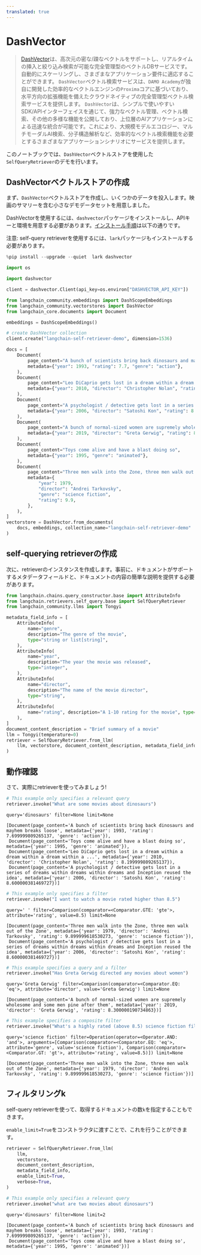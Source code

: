 ```yaml
---
translated: true
---
```


# DashVector

> [DashVector](https://help.aliyun.com/document_detail/2510225.html)は、高次元の密な/疎なベクトルをサポートし、リアルタイムの挿入と絞り込み検索が可能な完全管理型のベクトルDBサービスです。自動的にスケーリングし、さまざまなアプリケーション要件に適応することができます。
> `DashVector`ベクトル検索サービスは、`DAMO Academy`が独自に開発した効率的なベクトルエンジンの`Proxima`コアに基づいており、水平方向の拡張機能を備えたクラウドネイティブの完全管理型ベクトル検索サービスを提供します。
> `DashVector`は、シンプルで使いやすいSDK/APIインターフェイスを通じて、強力なベクトル管理、ベクトル検索、その他の多様な機能を公開しており、上位層のAIアプリケーションによる迅速な統合が可能です。これにより、大規模モデルエコロジー、マルチモーダルAI検索、分子構造解析など、効率的なベクトル検索機能を必要とするさまざまなアプリケーションシナリオにサービスを提供します。

このノートブックでは、`DashVector`ベクトルストアを使用した`SelfQueryRetriever`のデモを行います。

## DashVectorベクトルストアの作成

まず、`DashVector`ベクトルストアを作成し、いくつかのデータを投入します。映画のサマリーを含む小さなデモデータセットを用意しました。

DashVectorを使用するには、`dashvector`パッケージをインストールし、APIキーと環境を用意する必要があります。[インストール手順](https://help.aliyun.com/document_detail/2510223.html)は以下の通りです。

注意: self-query retrieverを使用するには、`lark`パッケージもインストールする必要があります。

```python
%pip install --upgrade --quiet  lark dashvector
```

```python
import os

import dashvector

client = dashvector.Client(api_key=os.environ["DASHVECTOR_API_KEY"])
```

```python
from langchain_community.embeddings import DashScopeEmbeddings
from langchain_community.vectorstores import DashVector
from langchain_core.documents import Document

embeddings = DashScopeEmbeddings()

# create DashVector collection
client.create("langchain-self-retriever-demo", dimension=1536)
```

```python
docs = [
    Document(
        page_content="A bunch of scientists bring back dinosaurs and mayhem breaks loose",
        metadata={"year": 1993, "rating": 7.7, "genre": "action"},
    ),
    Document(
        page_content="Leo DiCaprio gets lost in a dream within a dream within a dream within a ...",
        metadata={"year": 2010, "director": "Christopher Nolan", "rating": 8.2},
    ),
    Document(
        page_content="A psychologist / detective gets lost in a series of dreams within dreams within dreams and Inception reused the idea",
        metadata={"year": 2006, "director": "Satoshi Kon", "rating": 8.6},
    ),
    Document(
        page_content="A bunch of normal-sized women are supremely wholesome and some men pine after them",
        metadata={"year": 2019, "director": "Greta Gerwig", "rating": 8.3},
    ),
    Document(
        page_content="Toys come alive and have a blast doing so",
        metadata={"year": 1995, "genre": "animated"},
    ),
    Document(
        page_content="Three men walk into the Zone, three men walk out of the Zone",
        metadata={
            "year": 1979,
            "director": "Andrei Tarkovsky",
            "genre": "science fiction",
            "rating": 9.9,
        },
    ),
]
vectorstore = DashVector.from_documents(
    docs, embeddings, collection_name="langchain-self-retriever-demo"
)
```

## self-querying retrieverの作成

次に、retrieverのインスタンスを作成します。事前に、ドキュメントがサポートするメタデータフィールドと、ドキュメントの内容の簡単な説明を提供する必要があります。

```python
from langchain.chains.query_constructor.base import AttributeInfo
from langchain.retrievers.self_query.base import SelfQueryRetriever
from langchain_community.llms import Tongyi

metadata_field_info = [
    AttributeInfo(
        name="genre",
        description="The genre of the movie",
        type="string or list[string]",
    ),
    AttributeInfo(
        name="year",
        description="The year the movie was released",
        type="integer",
    ),
    AttributeInfo(
        name="director",
        description="The name of the movie director",
        type="string",
    ),
    AttributeInfo(
        name="rating", description="A 1-10 rating for the movie", type="float"
    ),
]
document_content_description = "Brief summary of a movie"
llm = Tongyi(temperature=0)
retriever = SelfQueryRetriever.from_llm(
    llm, vectorstore, document_content_description, metadata_field_info, verbose=True
)
```

## 動作確認

さて、実際にretrieverを使ってみましょう!

```python
# This example only specifies a relevant query
retriever.invoke("What are some movies about dinosaurs")
```

```output
query='dinosaurs' filter=None limit=None
```

```output
[Document(page_content='A bunch of scientists bring back dinosaurs and mayhem breaks loose', metadata={'year': 1993, 'rating': 7.699999809265137, 'genre': 'action'}),
 Document(page_content='Toys come alive and have a blast doing so', metadata={'year': 1995, 'genre': 'animated'}),
 Document(page_content='Leo DiCaprio gets lost in a dream within a dream within a dream within a ...', metadata={'year': 2010, 'director': 'Christopher Nolan', 'rating': 8.199999809265137}),
 Document(page_content='A psychologist / detective gets lost in a series of dreams within dreams within dreams and Inception reused the idea', metadata={'year': 2006, 'director': 'Satoshi Kon', 'rating': 8.600000381469727})]
```

```python
# This example only specifies a filter
retriever.invoke("I want to watch a movie rated higher than 8.5")
```

```output
query=' ' filter=Comparison(comparator=<Comparator.GTE: 'gte'>, attribute='rating', value=8.5) limit=None
```

```output
[Document(page_content='Three men walk into the Zone, three men walk out of the Zone', metadata={'year': 1979, 'director': 'Andrei Tarkovsky', 'rating': 9.899999618530273, 'genre': 'science fiction'}),
 Document(page_content='A psychologist / detective gets lost in a series of dreams within dreams within dreams and Inception reused the idea', metadata={'year': 2006, 'director': 'Satoshi Kon', 'rating': 8.600000381469727})]
```

```python
# This example specifies a query and a filter
retriever.invoke("Has Greta Gerwig directed any movies about women")
```

```output
query='Greta Gerwig' filter=Comparison(comparator=<Comparator.EQ: 'eq'>, attribute='director', value='Greta Gerwig') limit=None
```

```output
[Document(page_content='A bunch of normal-sized women are supremely wholesome and some men pine after them', metadata={'year': 2019, 'director': 'Greta Gerwig', 'rating': 8.300000190734863})]
```

```python
# This example specifies a composite filter
retriever.invoke("What's a highly rated (above 8.5) science fiction film?")
```

```output
query='science fiction' filter=Operation(operator=<Operator.AND: 'and'>, arguments=[Comparison(comparator=<Comparator.EQ: 'eq'>, attribute='genre', value='science fiction'), Comparison(comparator=<Comparator.GT: 'gt'>, attribute='rating', value=8.5)]) limit=None
```

```output
[Document(page_content='Three men walk into the Zone, three men walk out of the Zone', metadata={'year': 1979, 'director': 'Andrei Tarkovsky', 'rating': 9.899999618530273, 'genre': 'science fiction'})]
```

## フィルタリングk

self-query retrieverを使って、取得するドキュメントの数`k`を指定することもできます。

`enable_limit=True`をコンストラクタに渡すことで、これを行うことができます。

```python
retriever = SelfQueryRetriever.from_llm(
    llm,
    vectorstore,
    document_content_description,
    metadata_field_info,
    enable_limit=True,
    verbose=True,
)
```

```python
# This example only specifies a relevant query
retriever.invoke("what are two movies about dinosaurs")
```

```output
query='dinosaurs' filter=None limit=2
```

```output
[Document(page_content='A bunch of scientists bring back dinosaurs and mayhem breaks loose', metadata={'year': 1993, 'rating': 7.699999809265137, 'genre': 'action'}),
 Document(page_content='Toys come alive and have a blast doing so', metadata={'year': 1995, 'genre': 'animated'})]
```
